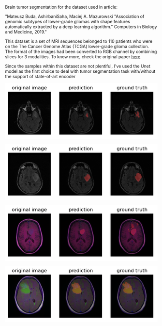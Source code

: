 Brain tumor segmentation for the dataset used in article:

"Mateusz Buda, AshirbaniSaha, Maciej A. Mazurowski "Association of genomic subtypes of lower-grade gliomas with shape features automatically extracted by a deep learning algorithm." Computers in Biology and Medicine, 2019."

This dataset is a set of MRI sequences belonged to 110 patients who were on the The Cancer Genome Atlas (TCGA) lower-grade glioma collection. The format of the images had been converted to RGB channel by combining slices for 3 modalities.
To know more, check the original paper [here](https://arxiv.org/abs/1906.03720) 

Since the samples within this dataset are not plentiful, I've used the Unet model as the first choice to deal with tumor segmentation task with/without the support of state-of-art encoder

<p align='center'>
<img src="images/cropped_predict_Enet1.png" alt="Diagram" width=800>
</p>

<p align='center'>
<img src="images/cropped_predict_Enet2.png" alt="Diagram" width=800>
</p>

<p align='center'>
<img src="images/cropped_predict_Enet3.png" alt="Diagram" width=800>
</p>

<p align='center'>
<img src="images/cropped_predict_Enet4.png" alt="Diagram" width=800>
</p>